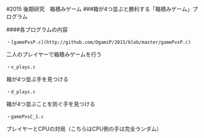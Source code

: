 #2015 後期研究　箱積みゲーム
###箱が4つ並ぶと勝利する「箱積みゲーム」プログラム
 

####各プログラムの内容

    ・[gamePvsP.c](http://github.com/OgamiP/2015/blob/master/gamePvsP.c)
二人のプレイヤーで箱積みゲームを行う

    ・v_plays.c
箱が4つ並ぶ手を見つける

    ・d_plays.c
箱が4つ並ぶことを防ぐ手を見つける

    ・gamePvsC_1.c
プレイヤーとCPUの対局（こちらはCPU側の手は完全ランダム）
